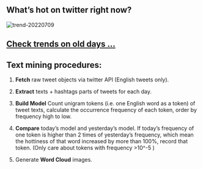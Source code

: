 ## What’s hot on twitter right now?

![trend-20220709][wordcloud]

[wordcloud]: https://raw.githubusercontent.com/xdqc/tweet-trend-everyday/master/word-cloud/trend-20220709.png?token=AF5V4P7ADR6KQBZ4CEDTNIK6AXRMU "trend-20220709"

## [Check trends on old days ...](https://github.com/xdqc/tweet-trend-everyday/tree/master/word-cloud)

## Text mining procedures:

1. **Fetch** raw tweet objects via twitter API (English tweets only).

2. **Extract** texts + hashtags parts of tweets for each day.

3. **Build Model** Count unigram tokens (i.e. one English word as a token) of tweet texts, calculate the occurrence frequency of each token, order by frequency high to low.

4. **Compare** today’s model and yesterday’s model. If today’s frequency of one token is higher than 2 times of yesterday’s frequency, which mean the hottiness of that word increased by more than 100%, record that token. (Only care about tokens with frequency >10^-5 )

5. Generate **Word Cloud** images.
